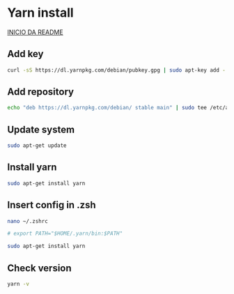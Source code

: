 # Yarn install

[INICIO DA README](../README.md)

## Add key

```bash
curl -sS https://dl.yarnpkg.com/debian/pubkey.gpg | sudo apt-key add -
```

## Add repository

```bash
echo "deb https://dl.yarnpkg.com/debian/ stable main" | sudo tee /etc/apt/sources.list.d/yarn.list
```

## Update system

```bash
sudo apt-get update
```

## Install yarn

```bash
sudo apt-get install yarn
```

## Insert config in .zsh

```bash
nano ~/.zshrc

# export PATH="$HOME/.yarn/bin:$PATH"
```

```bash
sudo apt-get install yarn
```

## Check version

```bash
yarn -v
```

